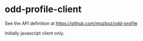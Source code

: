 odd-profile-client
==================

See the API definition at https://github.com/mozboz/odd-profile

Initially javascript client only.
